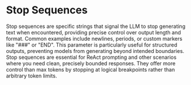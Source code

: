 # Stop Sequences

Stop sequences are specific strings that signal the LLM to stop generating text when encountered, providing precise control over output length and format. Common examples include newlines, periods, or custom markers like "###" or "END". This parameter is particularly useful for structured outputs, preventing models from generating beyond intended boundaries. Stop sequences are essential for ReAct prompting and other scenarios where you need clean, precisely bounded responses. They offer more control than max tokens by stopping at logical breakpoints rather than arbitrary token limits.